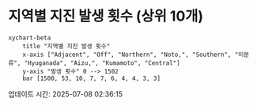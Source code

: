 # 지역별 지진 발생 횟수 (상위 10개)

```mermaid
xychart-beta
    title "지역별 지진 발생 횟수"
    x-axis ["Adjacent", "Off", "Northern", "Noto,", "Southern", "미분류", "Hyuganada", "Aizu,", "Kumamoto", "Central"]
    y-axis "발생 횟수" 0 --> 1502
    bar [1500, 53, 10, 7, 7, 6, 4, 4, 3, 3]
```

업데이트 시간: 2025-07-08 02:36:15
